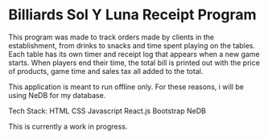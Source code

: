# Billiards Sol Y Luna Receipt Program
This program was made to track orders made by clients in the establishment, from drinks to snacks and time spent playing on the tables. Each table has its own timer and receipt log that appears when a new game starts. When players end their time, the total bill is printed out with the price of products, game time and sales tax all added to the total. 

This application is meant to run offline only. For these reasons, i will be using NeDB for my database.  

Tech Stack:
HTML
CSS
Javascript
React.js
Bootstrap
NeDB


This is currently a work in progress.